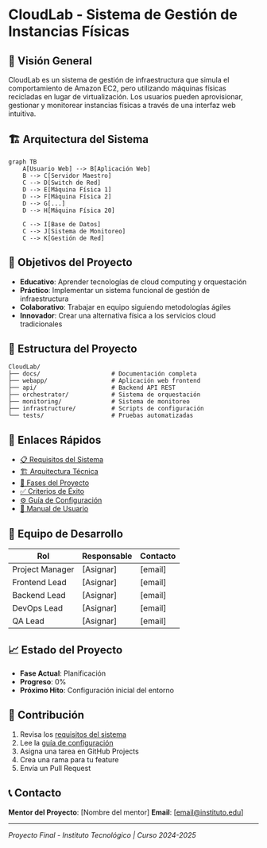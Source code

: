 # CloudLab - Sistema de Gestión de Instancias Físicas

## 🎯 Visión General

CloudLab es un sistema de gestión de infraestructura que simula el comportamiento de Amazon EC2, pero utilizando máquinas físicas recicladas en lugar de virtualización. Los usuarios pueden aprovisionar, gestionar y monitorear instancias físicas a través de una interfaz web intuitiva.

## 🏗️ Arquitectura del Sistema

```mermaid
graph TB
    A[Usuario Web] --> B[Aplicación Web]
    B --> C[Servidor Maestro]
    C --> D[Switch de Red]
    D --> E[Máquina Física 1]
    D --> F[Máquina Física 2]
    D --> G[...]
    D --> H[Máquina Física 20]
    
    C --> I[Base de Datos]
    C --> J[Sistema de Monitoreo]
    C --> K[Gestión de Red]
```

## 🎯 Objetivos del Proyecto

- **Educativo**: Aprender tecnologías de cloud computing y orquestación
- **Práctico**: Implementar un sistema funcional de gestión de infraestructura
- **Colaborativo**: Trabajar en equipo siguiendo metodologías ágiles
- **Innovador**: Crear una alternativa física a los servicios cloud tradicionales

## 📁 Estructura del Proyecto

```
CloudLab/
├── docs/                    # Documentación completa
├── webapp/                  # Aplicación web frontend
├── api/                     # Backend API REST
├── orchestrator/            # Sistema de orquestación
├── monitoring/              # Sistema de monitoreo
├── infrastructure/          # Scripts de configuración
└── tests/                   # Pruebas automatizadas
```

## 🚀 Enlaces Rápidos

- [📋 Requisitos del Sistema](docs/Requisitos-del-Sistema.md)
- [🏗️ Arquitectura Técnica](docs/Arquitectura-Tecnica.md)
- [📅 Fases del Proyecto](docs/Fases-del-Proyecto.md)
- [✅ Criterios de Éxito](docs/Criterios-de-Exito.md)
- [⚙️ Guía de Configuración](docs/Guia-de-Configuracion.md)
- [👤 Manual de Usuario](docs/Manual-de-Usuario.md)

## 👥 Equipo de Desarrollo

| Rol | Responsable | Contacto |
|-----|-------------|----------|
| Project Manager | [Asignar] | [email] |
| Frontend Lead | [Asignar] | [email] |
| Backend Lead | [Asignar] | [email] |
| DevOps Lead | [Asignar] | [email] |
| QA Lead | [Asignar] | [email] |

## 📈 Estado del Proyecto

- **Fase Actual**: Planificación
- **Progreso**: 0%
- **Próximo Hito**: Configuración inicial del entorno

## 🤝 Contribución

1. Revisa los [requisitos del sistema](docs/Requisitos-del-Sistema.md)
2. Lee la [guía de configuración](docs/Guia-de-Configuracion.md)
3. Asigna una tarea en GitHub Projects
4. Crea una rama para tu feature
5. Envía un Pull Request

## 📞 Contacto

**Mentor del Proyecto**: [Nombre del mentor]
**Email**: [email@instituto.edu]

---
*Proyecto Final - Instituto Tecnológico | Curso 2024-2025*
